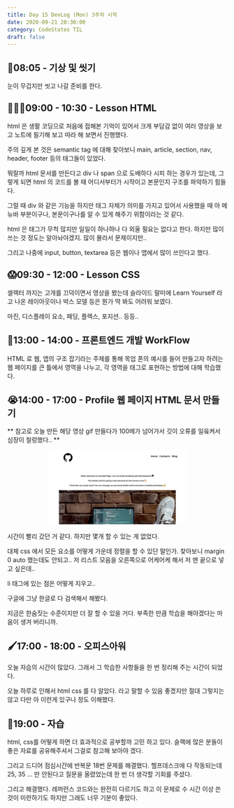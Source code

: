 ```yaml
---
title: Day 15 DevLog (Mon) 3주차 시작
date: 2020-09-21 20:30:00
category: CodeStates TIL
draft: false
---
```


## 🛀08:05 - 기상 및 씻기

눈이 무겁지만 씻고 나갈 준비를 한다.

## 🙇🏻‍♂️09:00 - 10:30 - Lesson HTML

html 은 생활 코딩으로 처음에 접해본 기억이 있어서 크게 부담감 없이 여러 영상을 보고 노트에 필기해 보고 따라 해 보면서 진행했다.

주의 깊게 본 것은 semantic tag 에 대해 찾아보니 main, article, section, nav, header, footer 등의 태그들이 있었다.

뭐랄까 html 문서를 만든다고 div 나 span 으로 도배하다 시피 하는 경우가 있는데, 그렇게 되면 html 의 코드를 볼 때 어디서부터가 시작이고 본문인지 구조를 파악하기 힘들다.

그럴 때 div 와 같은 기능을 하지만 태그 자체가 의미를 가지고 있어서 사용했을 때 아 메뉴바 부분이구나, 본문이구나를 알 수 있게 해주기 위함이라는 것 같다.

html 은 태그가 무척 많지만 일일이 하나하나 다 외울 필요는 없다고 한다. 하지만 많이 쓰는 것 정도는 알아놔야겠지. 많이 몰라서 문제이지만..

그리고 나중에 input, button, textarea 등은 웹이나 앱에서 많이 쓰인다고 했다.

## 😱09:30 - 12:00 - Lesson CSS

셀렉터 까지는 고개를 끄덕이면서 영상을 봤는데 슬라이드 말미에 Learn Yourself 라고 나온 레이아웃이나 박스 모델 등은 뭔가 딱 봐도 어려워 보였다.

마진, 디스플레이 요소, 패딩, 플렉스, 포지션.. 등등..

## 🤔13:00 - 14:00 - 프론트엔드 개발 WorkFlow

HTML 로 웹, 앱의 구조 잡기라는 주제를 통해 목업 폰의 예시를 들어 만들고자 하려는 웹 페이지를 큰 틀에서 영역을 나누고,
각 영역을 태그로 표현하는 방법에 대해 학습했다.

## 😭14:00 - 17:00 - Profile 웹 페이지 HTML 문서 만들기

** 참고로 오늘 만든 해당 영상 gif 만들다가 100메가 넘어가서 깃이 오류를 일읔켜서 심장이 철렁했다.. **

<p align="center"><img src="./images/myprofiles.gif"></p>

시간이 빨리 갔던 거 같다. 하지만 몇개 할 수 있는 게 없었다.

대체 css 에서 모든 요소를 어떻게 가운데 정렬을 할 수 있단 말인가. 찾아보니 margin 0 auto 했는데도 안되고.. 저 리스트 모음을 오른쪽으로 어케어케 해서 저 맨 끝으로 넣고 싶은데..

li 태그에 있는 점은 어떻게 지우고..

구글에 그냥 한글로 다 검색해서 해봤다.

지금은 한숨짓는 수준이지만 더 잘 할 수 있을 거다. 부족한 만큼 학습을 해야겠다는 마음이 생겨 버리니까.

## 🖌17:00 - 18:00 - 오피스아워

오늘 자습의 시간이 많았다. 그래서 그 학습한 사항들을 한 번 정리해 주는 시간이 되었다.

오늘 하루로 인해서 html css 를 다 알았다. 라고 말할 수 있음 좋겠지만 절대 그렇지는 않고 다만 아 이런게 있구나 정도 이해했다.

## 🐛19:00 - 자습

html, css를 어떻게 하면 더 효과적으로 공부할까 고민 하고 있다.
슬랙에 많은 분들이 좋은 자료를 공유해주셔서 그걸로 참고해 보아야 겠다.

그리고 드디어 점심시간에 반복문 18번 문제를 해결했다.
헬프데스크에 다 작동되는데 25, 35 ... 만 안된다고 질문을 올렸었는데 한 번 더 생각할 기회를 주셨다.

그리고 해결했다. 레퍼런스 코드와는 완전히 다르기도 하고 이 문제로 수 시간 이상 쓴 것이 미련하기도 하지만 그래도 너무 기분이 좋았다.
